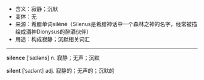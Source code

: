 - <span class="definition">含义：寂静；沉默</span>
- <span class="definition">变体：无</span>
- <span class="definition">来源：希腊单词silēnē（Silenus是希腊神话中一个森林之神的名字，经常被描绘成酒神Dionysus的醉酒伙伴）</span>
- <span class="definition">用途：构成寂静；沉默相关词汇</span>

---

<span class="vocabulary">**silence**</span> [ˈsaɪləns] n. 寂静；无声；沉默

<span class="vocabulary">**silent**</span> [ˈsaɪlənt] adj. 寂静的；无声的；沉默的  

